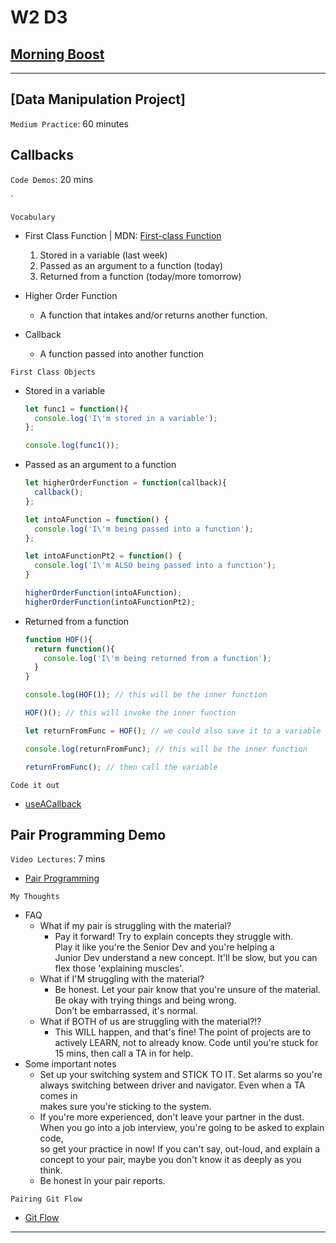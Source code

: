 # W2 D3

## [Morning Boost]

___
## [Data Manipulation Project]
`Medium Practice`: 60 minutes

## Callbacks

`Code Demos`: 20 mins

`


`Vocabulary`

- First Class Function | MDN: [First-class Function]

  1. Stored in a variable (last week)
  2. Passed as an argument to a function (today)
  3. Returned from a function (today/more tomorrow)

- Higher Order Function
  - A function that intakes and/or returns another function.

- Callback
  - A function passed into another function

`First Class Objects`

- Stored in a variable

  ```js
  let func1 = function(){
    console.log('I\'m stored in a variable');
  };

  console.log(func1());
  ```

- Passed as an argument to a function

  ```js
  let higherOrderFunction = function(callback){
    callback();
  };

  let intoAFunction = function() {
    console.log('I\'m being passed into a function');
  };

  let intoAFunctionPt2 = function() {
    console.log('I\'m ALSO being passed into a function');
  }

  higherOrderFunction(intoAFunction);
  higherOrderFunction(intoAFunctionPt2);
  ```

- Returned from a function

  ```js
  function HOF(){
    return function(){
      console.log('I\'m being returned from a function');
    }
  }

  console.log(HOF()); // this will be the inner function

  HOF()(); // this will invoke the inner function

  let returnFromFunc = HOF(); // we could also save it to a variable

  console.log(returnFromFunc); // this will be the inner function

  returnFromFunc(); // then call the variable
  ```

`Code it out`

- [useACallback]

## Pair Programming Demo

`Video Lectures`: 7 mins

- [Pair Programming]

`My Thoughts`

- FAQ
  - What if my pair is struggling with the material?
    - Pay it forward! Try to explain concepts they struggle with.\
      Play it like you're the Senior Dev and you're helping a\
      Junior Dev understand a new concept. It'll be slow, but you can\
      flex those 'explaining muscles'.
  - What if I'M struggling with the material?
    - Be honest. Let your pair know that you're unsure of the material.\
      Be okay with trying things and being wrong.\
      Don't be embarrassed, it's normal.
  - What if BOTH of us are struggling with the material?!?
    - This WILL happen, and that's fine! The point of projects are to\
      actively LEARN, not to already know. Code until you're stuck for\
      15 mins, then call a TA in for help.
- Some important notes
  - Set up your switching system and STICK TO IT. Set alarms so you're\
    always switching between driver and navigator. Even when a TA comes in\
    makes sure you're sticking to the system.
  - If you're more experienced, don't leave your partner in the dust.\
    When you go into a job interview, you're going to be asked to explain code,\
    so get your practice in now! If you can't say, out-loud, and explain a\
    concept to your pair, maybe you don't know it as deeply as you think.
  - Be honest in your pair reports.

`Pairing Git Flow`

- [Git Flow]

___

<!-- Links per cohort -->
[Morning Boost]: https://open.appacademy.io/learn/js-py---aug-2022-cohort-1-online/week-2---intro-to-javascript/wednesday-morning-boost
[Using Callback Functions 1]: https://open.appacademy.io/learn/js-py---aug-2022-cohort-1-online/week-2---intro-to-javascript/using-callback-functions-demo-1
[Using Callback Functions 2]: https://open.appacademy.io/learn/js-py---aug-2022-cohort-1-online/week-2---intro-to-javascript/using-callback-functions-demo-1
[Multiple Callbacks]: https://open.appacademy.io/learn/js-py---aug-2022-cohort-1-online/week-2---intro-to-javascript/using-callback-functions-demo-1
[My .forEach]: https://open.appacademy.io/learn/js-py---aug-2022-cohort-1-online/week-2---intro-to-javascript/my-for-each-demo
[My .map]: https://open.appacademy.io/learn/js-py---aug-2022-cohort-1-online/week-2---intro-to-javascript/my-map-demo
[My .filter]: https://open.appacademy.io/learn/js-py---aug-2022-cohort-1-online/week-2---intro-to-javascript/my-filter-demo
[My .every]: https://open.appacademy.io/learn/js-py---aug-2022-cohort-1-online/week-2---intro-to-javascript/my-every-demo
[Pair Programming]: https://open.appacademy.io/learn/js-py---aug-2022-cohort-1-online/week-2---intro-to-javascript/my-every-demo
[Data Manipulation Practice]: https://open.appacademy.io/learn/js-py---aug-2022-cohort-1-online/week-2---objects--callbacks--scope--and-closure/pojo-data-manipulation-project

<!-- Constant Links -->
[First-class Function]: https://developer.mozilla.org/en-US/docs/Glossary/First-class_Function
[useACallback]: ./code-it-out/useACallback.js
[myForEach]: ./code-it-out/myForEach.js
[myMap]: ./code-it-out/myMap.js
[myFilter]: ./code-it-out/myFilter.js
[myEvery]: ./code-it-out/myEvery.js
[Git Flow]: https://github.com/appacademy/Module-1-Resources/tree/main/additional_resources/week2/gitflow
